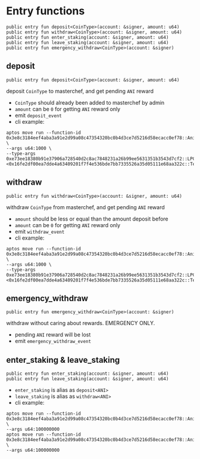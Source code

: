 # Entry functions
```move
public entry fun deposit<CoinType>(account: &signer, amount: u64)
public entry fun withdraw<CoinType>(account: &signer, amount: u64)
public entry fun enter_staking(account: &signer, amount: u64)
public entry fun leave_staking(account: &signer, amount: u64)
public entry fun emergency_withdraw<CoinType>(account: &signer)
```

## deposit
```move
public entry fun deposit<CoinType>(account: &signer, amount: u64)
```
deposit `CoinType` to masterchef, and get pending `ANI` reward
* `CoinType` should already been added to masterchef by admin
* `amount` can be `0` for getting `ANI` reward only
* emit `deposit_event`
* cli example:
```
aptos move run --function-id 0x3e8c3184eef4aba3a91e2d99a08c47354320bc0b4d3ce7d5216d58ecacc0ef78::AnimeMasterChefV1::deposit \
--args u64:1000 \
--type-args 0xe73ee18380b91e37906a728540d2c8ac7848231a26b99ee5631351b3543d7cf2::LPCoinV1::LPCoin\<0x16fe2df00ea7dde4a63409201f7f4e536bde7bb7335526a35d05111e68aa322c::TestCoinsV1::BTC,0x16fe2df00ea7dde4a63409201f7f4e536bde7bb7335526a35d05111e68aa322c::TestCoinsV1::USDT\>
```

## withdraw
```move
public entry fun withdraw<CoinType>(account: &signer, amount: u64)
```
withdraw `CoinType` from masterchef, and get pending `ANI` reward
* `amount` should be less or equal than the amount deposit before
* `amount` can be `0` for getting `ANI` reward only
* emit `withdraw_event`
* cli example:
```
aptos move run --function-id 0x3e8c3184eef4aba3a91e2d99a08c47354320bc0b4d3ce7d5216d58ecacc0ef78::AnimeMasterChefV1::withdraw \
--args u64:1000 \
--type-args 0xe73ee18380b91e37906a728540d2c8ac7848231a26b99ee5631351b3543d7cf2::LPCoinV1::LPCoin\<0x16fe2df00ea7dde4a63409201f7f4e536bde7bb7335526a35d05111e68aa322c::TestCoinsV1::BTC,0x16fe2df00ea7dde4a63409201f7f4e536bde7bb7335526a35d05111e68aa322c::TestCoinsV1::USDT\>
```

## emergency_withdraw
```move
public entry fun emergency_withdraw<CoinType>(account: &signer)
```
withdraw without caring about rewards. EMERGENCY ONLY.
* pending `ANI` reward will be lost
* emit `emergency_withdraw_event`

## enter_staking & leave_staking
```move
public entry fun enter_staking(account: &signer, amount: u64)
public entry fun leave_staking(account: &signer, amount: u64)
```
* `enter_staking` is alias as `deposit<ANI>`
* `leave_staking` is alias as `withdraw<ANI>`
* cli example:
```
aptos move run --function-id 0x3e8c3184eef4aba3a91e2d99a08c47354320bc0b4d3ce7d5216d58ecacc0ef78::AnimeMasterChefV1::enter_staking \
--args u64:100000000
aptos move run --function-id 0x3e8c3184eef4aba3a91e2d99a08c47354320bc0b4d3ce7d5216d58ecacc0ef78::AnimeMasterChefV1::leave_staking \
--args u64:100000000
```